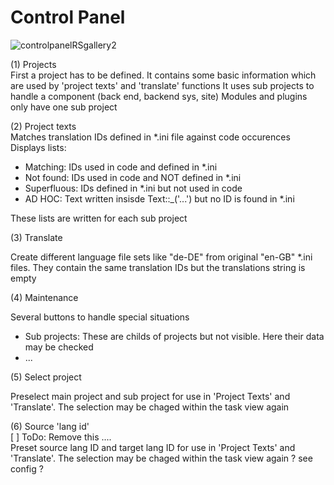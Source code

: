 
# Control Panel

![controlpanelRSgallery2](https://github.com/ThomasFinnern/J_LangMan4ExtDevProject/blob/main/Documentation/J!4x/controlPanel/ControlPanel.01.png?raw=true)

(1) Projects  
First a project has to be defined. It contains some basic information which are used by 'project texts' and 'translate' functions
It uses sub projects to handle a component (back end, backend sys, site)
Modules and plugins only have one sub project

(2) Project texts  
Matches translation IDs defined in *.ini file against code occurences
Displays lists:  

* Matching: IDs used in code and defined in *.ini
* Not found: IDs used in code and NOT defined in *.ini
* Superfluous: IDs defined in *.ini but not used in code
* AD HOC: Text written insisde Text::_('...') but no ID is found in *.ini

These lists are written for each sub project

(3) Translate  

Create different language file sets like "de-DE" from original "en-GB" *.ini files. They contain the same translation IDs but the translations string is empty

(4) Maintenance  

Several buttons to handle special situations

* Sub projects: These are childs of projects but not visible. Here their data may be checked
* ...

(5) Select project  

Preselect main project and sub project for use in 'Project Texts' and 'Translate'. The selection may be chaged within the task view again

(6) Source 'lang id'  
[  ] ToDo: Remove this ....  
Preset source lang ID and target lang ID for use in 'Project Texts' and 'Translate'. The selection may be chaged within the task view again
? see config ?
